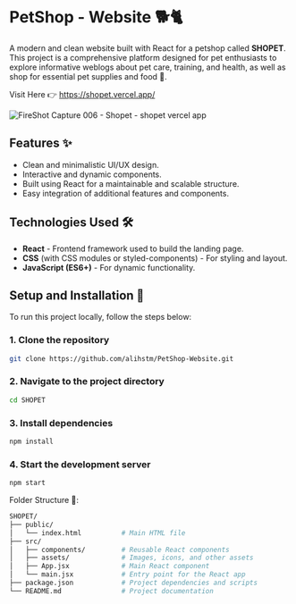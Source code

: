 # PetShop - Website 🐕🐈
A modern and clean website built with React for a petshop called **SHOPET**. This project is a comprehensive platform designed for pet enthusiasts to explore informative weblogs about pet care, training, and health,
as well as shop for essential pet supplies and food 🥩.

Visit Here 👉 https://shopet.vercel.app/

![FireShot Capture 006 - Shopet -  shopet vercel app](https://github.com/user-attachments/assets/c76031b2-ee8b-4a3d-80a3-aafb8080e6b9)


## Features ✨
- Clean and minimalistic UI/UX design.
- Interactive and dynamic components.
- Built using React for a maintainable and scalable structure.
- Easy integration of additional features and components.

## Technologies Used 🛠️
- **React** - Frontend framework used to build the landing page.
- **CSS** (with CSS modules or styled-components) - For styling and layout.
- **JavaScript (ES6+)** - For dynamic functionality.

## Setup and Installation 🚀
To run this project locally, follow the steps below:

### 1. Clone the repository
```bash
git clone https://github.com/alihstm/PetShop-Website.git

```
### 2. Navigate to the project directory
```bash
cd SHOPET

```
### 3. Install dependencies
```bash
npm install

```
### 4. Start the development server
```bash
npm start
```

Folder Structure 📁:
```bash
SHOPET/
├── public/
│   └── index.html          # Main HTML file
├── src/
│   ├── components/         # Reusable React components
│   ├── assets/             # Images, icons, and other assets
│   ├── App.jsx             # Main React component
│   └── main.jsx            # Entry point for the React app
├── package.json            # Project dependencies and scripts
└── README.md               # Project documentation
